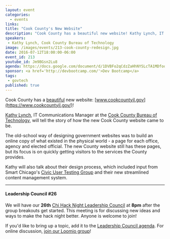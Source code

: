 ```yaml
---
layout: event
categories: 
  - events
links:
title: "Cook County's New Website"
description: "Cook County has a beautiful new website! Kathy Lynch, IT Communications Manager at the Cook County Bureau of Technology, will tell the story of how the new Cook County website came to be and its focus is on quickly getting visitors to the services the County provides."
speakers:
 - Kathy Lynch, Cook County Bureau of Technology
image: /images/events/213-cook-county-redesign.jpg
date: 2016-07-12T18:00:00-06:00
event_id: 213
youtube_id: Jm9BGsn2Lu8
agenda: https://docs.google.com/document/d/1DVBFo2qCdzZaHhNYSLcTA1MDfoo5R7qR1bgbKC0DecQ/edit
sponsor: <a href='http://devbootcamp.com/'>Dev Bootcamp</a>
tags: 
 - govtech
published: true
---
```


Cook County has a [beautiful](http://www.chicagobusiness.com/article/20160706/BLOGS02/160709932/cook-county-rolls-out-a-thing-of-beauty-honest) new website: [www.cookcountyil.gov](https://www.cookcountyil.gov/)!

[Kathy Lynch](https://twitter.com/@Kathy_TechCom), IT Communications Manager at the [Cook County Bureau of Technology](https://twitter.com/@cookcountytech), will tell the story of how the new Cook County website came to be. 

The old-school way of designing government websites was to build an online copy of what existed in the physical world - a page for each office, agency and elected official. The new County website still has these pages, but its focus is on quickly getting visitors to the services the County provides. 

Kathy will also talk about their design process, which included input from Smart Chicago's [Civic User Testing Group](http://www.cutgroup.org/) and their new streamlined content management system.

---

#### Leadership Council #26

We will have our **26th** [Chi Hack Night Leadership Council](http://chihacknight.org/leadership-council.html) at **8pm** after the group breakouts get started. This meeting is for discussing new ideas and ways to make the hack night better. Anyone is welcome to join! 

If you'd like to bring up a topic, add it to the [Leadership Council agenda](https://docs.google.com/document/d/1eelQD4jxKfa6tJ0-vTOlOKfCjFz-Hvg9a645j1qY65Y/edit#). For online discussion, [join our Loomio group](https://www.loomio.org/invitations/8f371f9b8f8f309f2d7e)!
